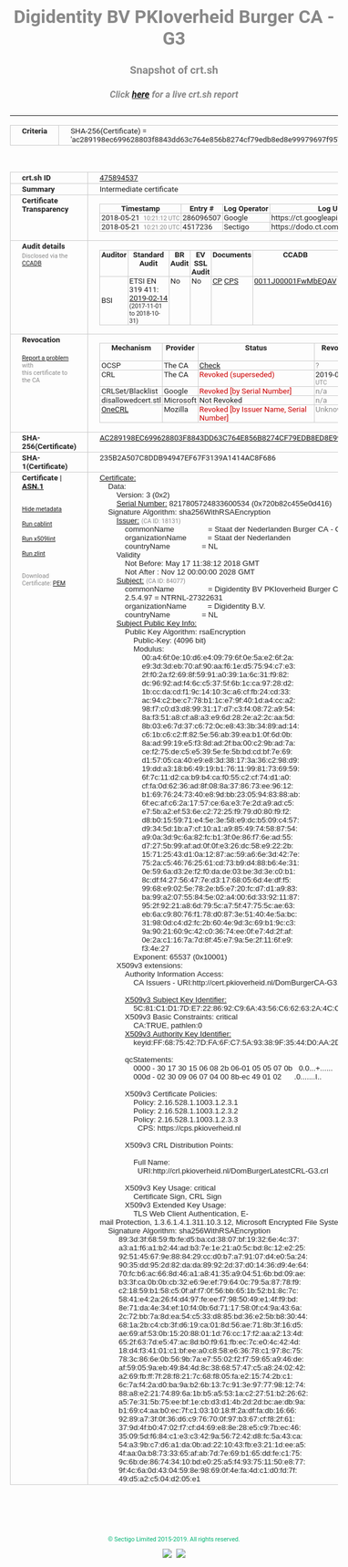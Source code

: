 # Digidentity BV PKIoverheid Burger CA - G3
### Snapshot of crt.sh
##### Click [here](https://crt.sh/?q=AC289198EC699628803F8843DD63C764E856B8274CF79EDB8ED8E99979697F95) for a live crt.sh report

---
<!DOCTYPE HTML PUBLIC "-//W3C//DTD HTML 4.0 Transitional//EN">
<HTML>
<HEAD>
  <META http-equiv="Content-Type" content="text/html; charset=UTF-8">
  <TITLE>crt.sh | ac289198ec699628803f8843dd63c764e856b8274cf79edb8ed8e99979697f95</TITLE>
  <META name="description" content="Free CT Log Certificate Search Tool from Sectigo (formerly Comodo CA)">
  <META name="keywords" content="crt.sh, CT, Certificate Transparency, Certificate Search, SSL Certificate, Sectigo, Comodo CA">
  <LINK href="//fonts.googleapis.com/css?family=Roboto+Mono|Roboto:400,400i,700,700i" rel="stylesheet">
  <STYLE type="text/css">
    a {
      white-space: nowrap;
    }
    body {
      color: #888888;
      font: 12pt Roboto, sans-serif;
      padding-top: 10px;
      text-align: center
    }
    form {
      margin: 0px
    }
    span {
      border-radius: 10px
    }
    span.heading {
      color: #888888;
      font: 12pt Roboto, sans-serif
    }
    span.title {
      background-color: #00B373;
      color: #FFFFFF;
      font: bold 18pt Roboto, sans-serif;
      padding: 0px 5px
    }
    span.text {
      color: #888888;
      font: 10pt Roboto, sans-serif
    }
    span.whiteongrey {
      background-color: #D9D9D6;
      color: #FFFFFF;
      font: bold 18pt Roboto, sans-serif;
      padding: 0px 5px
    }
    table {
      border-collapse: collapse;
      color: #222222;
      font: 10pt Roboto, sans-serif;
      margin-left: auto;
      margin-right: auto
    }
    table.options {
      border: none;
      margin-left: 10px
    }
    td, th {
      border: 1px solid #CCCCCC;
      padding: 0px 2px;
      text-align: left;
      vertical-align: top
    }
    td.outer, th.outer {
      border: 1px solid #CCCCCC;
      padding: 2px 20px;
      text-align: left
    }
    th.heading {
      color: #888888;
      font: bold italic 12pt Roboto, sans-serif;
      padding: 20px 0px 0px;
      text-align: center
    }
    th.options, td.options {
      border: none;
      vertical-align: middle
    }
    td.text {
      font: 10pt "Roboto Mono", sans-serif;
      padding: 2px 20px
    }
    td.heading {
      border: none;
      color: #888888;
      font: 12pt Roboto, sans-serif;
      padding-top: 20px;
      text-align: center
    }
    table.lint td, th {
      text-align: center
    }
    .button {
      background-color: #00B373;
      border-radius: 10px;
      color: #FFFFFF;
      font: bold 13pt Roboto, sans-serif
    }
    .copyright {
      font: 8pt Roboto, sans-serif;
      color: #00B373
    }
    .input {
      border: 1px solid #888888;
      font-weight: bold;
      text-align: center
    }
    .small {
      font: 8pt Roboto, sans-serif;
      color: #888888
    }
    .error {
      background-color: #FFDFDF;
      color: #CC0000;
      font-weight: bold
    }
    .fatal {
      background-color: #0000AA;
      color: #FFFFFF;
      font-weight: bold
    }
    .notice {
      background-color: #FFFFDF;
      color: #606000
    }
    .warning {
      background-color: #FFEFDF;
      color: #DF6000
    }
  </STYLE>
</HEAD>
<BODY>

<TABLE>
  <TR>
    <TH class="outer">Criteria</TH>
    <TD class="outer">SHA-256(Certificate) = 'ac289198ec699628803f8843dd63c764e856b8274cf79edb8ed8e99979697f95'</TD>
  </TR>
</TABLE>
<BR>
<TABLE>
  <TR>
    <TH class="outer">crt.sh ID</TH>
    <TD class="outer"><A href="?id=475894537">475894537</A></TD>
  </TR>
  <TR>
    <TH class="outer">Summary</TH>
    <TD class="outer">Intermediate certificate</TD>
  </TR>
  <TR>
    <TH class="outer">Certificate<BR>Transparency</TH>
    <TD class="outer">
<TABLE class="options" style="margin-left:0px">
  <TR>
    <TH>Timestamp</TH>
    <TH>Entry #</TH>
    <TH>Log Operator</TH>
    <TH>Log URL</TH>
  </TR>
  <TR>
    <TD>2018-05-21&nbsp; <FONT class="small">10:21:12 UTC</FONT></TD>
    <TD>286096507</TD>
    <TD>Google</TD>
    <TD>https://ct.googleapis.com/rocketeer</TD>
  </TR>
  <TR>
    <TD>2018-05-21&nbsp; <FONT class="small">10:21:20 UTC</FONT></TD>
    <TD>4517236</TD>
    <TD>Sectigo</TD>
    <TD>https://dodo.ct.comodo.com</TD>
  </TR>
</TABLE>
    </TD>
  </TR>
  <TR>
    <TH class="outer">Audit details<BR>
      <DIV class="small" style="padding-top:3px">Disclosed via the
        <A href="//ccadb-public.secure.force.com/mozilla/PublicAllIntermediateCerts" target="_blank">CCADB</A></DIV>
    </TH>
    <TD class="outer">
<TABLE class="options" style="margin-left:0px">
  <TR>
    <TH>Auditor</TH>
    <TH>Standard Audit</TH>
    <TH>BR Audit</TH>
    <TH>EV SSL Audit</TH>
    <TH>Documents</TH>
    <TH>CCADB</TH>
    <TH>Root Owner / Certificate</TH>
  </TR>
  <TR>
    <TD style="vertical-align:middle">BSI</TD>
    <TD>ETSI EN 319 411:
      <A href="https://bugzilla.mozilla.org/attachment.cgi?id=9045690" target="_blank">2019-02-14</A>
      <BR><FONT style="font-size:8pt">(2017-11-01 to 2018-10-31)</FONT></TD>
    <TD>No    <TD>No    <TD>
      <A href="https://www.logius.nl/languages/english/pkioverheid/" target="blank">CP</A>
      <A href="https://www.digidentity.eu/assets/files/cps_en_pds/CPS_Digidentity_v1.2.pdf" target="blank">CPS</A>
    </TD>
    <TD><A href="//ccadb.force.com/0011J00001FwMbEQAV" target="_blank">0011J00001FwMbEQAV</A></TD>
    <TD><A href="/?id=8693290">Government of The Netherlands, PKIoverheid (Logius)</A></TD>
  </TR>
</TABLE>
    </TD>
  </TR>
  <TR>
    <TH class="outer">Revocation<BR><BR>
      <DIV class="small" style="padding-top:3px"><A href="?id=475894537&opt=problemreporting">Report a problem</A> with<BR>this certificate to the CA</DIV></TH>
    <TD class="outer">
      <TABLE class="options" style="margin-left:0px">
        <TR>
          <TH>Mechanism</TH>
          <TH>Provider</TH>
          <TH>Status</TH>
          <TH>Revocation Date</TH>
          <TH>Last Observed in CRL</TH>
          <TH>Last Checked <SPAN style="color:#CC0000;vertical-align:middle;font-size:70%;font-weight:normal">(Error)</SPAN></TH>
        </TR>
        <TR>
          <TD>OCSP</TD>
          <TD>The CA</TD>
          <TD><A href="?id=475894537&opt=ocsp">Check</A></TD>
          <TD><SPAN style="color:#888888">?</SPAN></TD>
          <TD><SPAN style="color:#888888">n/a</SPAN></TD>
          <TD><SPAN style="color:#888888">?</SPAN></TD>
        </TR>
        <TR>
          <TD>CRL</TD>
          <TD>The CA</TD>
          <TD><SPAN style="color:#CC0000">Revoked (superseded)</SPAN></TD><TD>2019-06-27&nbsp; <FONT class="small">09:21:36 UTC</FONT></TD><TD>2019-07-05&nbsp; <FONT class="small">14:19:02 UTC</FONT></TD><TD>2019-12-04&nbsp; <FONT class="small">16:44:53 UTC</FONT></TD>
        </TR>
        <TR>
          <TD>CRLSet/Blacklist</TD>
          <TD>Google</TD>
          <TD><SPAN style="color:#CC0000">Revoked [by Serial Number]</SPAN></TD>
          <TD><SPAN style="color:#888888">n/a</SPAN></TD>
          <TD><SPAN style="color:#888888">n/a</SPAN></TD>
          <TD><SPAN style="color:#888888">n/a</SPAN></TD>
        </TR>
        <TR>
          <TD>disallowedcert.stl</TD>
          <TD>Microsoft</TD>
          <TD>Not Revoked</TD>
          <TD><SPAN style="color:#888888">n/a</SPAN></TD>
          <TD><SPAN style="color:#888888">n/a</SPAN></TD>
          <TD><SPAN style="color:#888888">n/a</SPAN></TD>
        </TR>
        <TR>
          <TD><A href="/mozilla-onecrl" target="_blank">OneCRL</A></TD>
          <TD>Mozilla</TD>
          <TD><SPAN style="color:#CC0000">Revoked [by Issuer Name, Serial Number]</SPAN></TD><TD><SPAN style="color:#888888">Unknown</SPAN></TD>
          <TD><SPAN style="color:#888888">n/a</SPAN></TD>
          <TD><SPAN style="color:#888888">n/a</SPAN></TD>
        </TR>
      </TABLE>
    </TD>
  </TR>
  <TR>
    <TH class="outer">SHA-256(Certificate)</TH>
    <TD class="outer"><A href="//censys.io/certificates/ac289198ec699628803f8843dd63c764e856b8274cf79edb8ed8e99979697f95">AC289198EC699628803F8843DD63C764E856B8274CF79EDB8ED8E99979697F95</A></TD>
  </TR>
  <TR>
    <TH class="outer">SHA-1(Certificate)</TH>
    <TD class="outer">235B2A507C8DDB94947EF67F3139A1414AC8F686</TD>
  </TR>
  <TR>
    <TH class="outer">Certificate | <A href="?asn1=475894537">ASN.1</A>
      <SPAN class="small"><BR>
      <BR><BR><A href="?id=475894537&opt=nometadata">Hide metadata</A>
      <BR><BR><A href="?id=475894537&opt=cablint">Run cablint</A>
      <BR><BR><A href="?id=475894537&opt=x509lint">Run x509lint</A>
      <BR><BR><A href="?id=475894537&opt=zlint">Run zlint</A>
      <BR><BR><BR>Download Certificate: <A href="?d=475894537">PEM</A>
      </SPAN>
    </TH>
    <TD class="text"><A href="?d=475894537">Certificate:</A><BR>&nbsp;&nbsp;&nbsp;&nbsp;Data:<BR>&nbsp;&nbsp;&nbsp;&nbsp;&nbsp;&nbsp;&nbsp;&nbsp;Version:&nbsp;3&nbsp;(0x2)<BR>&nbsp;&nbsp;&nbsp;&nbsp;&nbsp;&nbsp;&nbsp;&nbsp;<A href="?serial=720b82c455e0d416">Serial&nbsp;Number:</A>&nbsp;8217805724833600534&nbsp;(0x720b82c455e0d416)<BR>&nbsp;&nbsp;&nbsp;&nbsp;Signature&nbsp;Algorithm:&nbsp;sha256WithRSAEncryption<BR>&nbsp;&nbsp;&nbsp;&nbsp;&nbsp;&nbsp;&nbsp;&nbsp;<A href="?caid=18131">Issuer:</A> <SPAN class="small">(CA ID: 18131)</SPAN><BR>&nbsp;&nbsp;&nbsp;&nbsp;&nbsp;&nbsp;&nbsp;&nbsp;&nbsp;&nbsp;&nbsp;&nbsp;commonName&nbsp;&nbsp;&nbsp;&nbsp;&nbsp;&nbsp;&nbsp;&nbsp;&nbsp;&nbsp;&nbsp;&nbsp;&nbsp;&nbsp;&nbsp;&nbsp;=&nbsp;Staat&nbsp;der&nbsp;Nederlanden&nbsp;Burger&nbsp;CA&nbsp;-&nbsp;G3<BR>&nbsp;&nbsp;&nbsp;&nbsp;&nbsp;&nbsp;&nbsp;&nbsp;&nbsp;&nbsp;&nbsp;&nbsp;organizationName&nbsp;&nbsp;&nbsp;&nbsp;&nbsp;&nbsp;&nbsp;&nbsp;&nbsp;&nbsp;=&nbsp;Staat&nbsp;der&nbsp;Nederlanden<BR>&nbsp;&nbsp;&nbsp;&nbsp;&nbsp;&nbsp;&nbsp;&nbsp;&nbsp;&nbsp;&nbsp;&nbsp;countryName&nbsp;&nbsp;&nbsp;&nbsp;&nbsp;&nbsp;&nbsp;&nbsp;&nbsp;&nbsp;&nbsp;&nbsp;&nbsp;&nbsp;&nbsp;=&nbsp;NL<BR>&nbsp;&nbsp;&nbsp;&nbsp;&nbsp;&nbsp;&nbsp;&nbsp;Validity<BR>&nbsp;&nbsp;&nbsp;&nbsp;&nbsp;&nbsp;&nbsp;&nbsp;&nbsp;&nbsp;&nbsp;&nbsp;Not&nbsp;Before:&nbsp;May&nbsp;17&nbsp;11:38:12&nbsp;2018&nbsp;GMT<BR>&nbsp;&nbsp;&nbsp;&nbsp;&nbsp;&nbsp;&nbsp;&nbsp;&nbsp;&nbsp;&nbsp;&nbsp;Not&nbsp;After&nbsp;:&nbsp;Nov&nbsp;12&nbsp;00:00:00&nbsp;2028&nbsp;GMT<BR>&nbsp;&nbsp;&nbsp;&nbsp;&nbsp;&nbsp;&nbsp;&nbsp;<A href="?caid=84077">Subject:</A> <SPAN class="small">(CA ID: 84077)</SPAN><BR>&nbsp;&nbsp;&nbsp;&nbsp;&nbsp;&nbsp;&nbsp;&nbsp;&nbsp;&nbsp;&nbsp;&nbsp;commonName&nbsp;&nbsp;&nbsp;&nbsp;&nbsp;&nbsp;&nbsp;&nbsp;&nbsp;&nbsp;&nbsp;&nbsp;&nbsp;&nbsp;&nbsp;&nbsp;=&nbsp;Digidentity&nbsp;BV&nbsp;PKIoverheid&nbsp;Burger&nbsp;CA&nbsp;-&nbsp;G3<BR>&nbsp;&nbsp;&nbsp;&nbsp;&nbsp;&nbsp;&nbsp;&nbsp;&nbsp;&nbsp;&nbsp;&nbsp;2.5.4.97&nbsp;=&nbsp;NTRNL-27322631<BR>&nbsp;&nbsp;&nbsp;&nbsp;&nbsp;&nbsp;&nbsp;&nbsp;&nbsp;&nbsp;&nbsp;&nbsp;organizationName&nbsp;&nbsp;&nbsp;&nbsp;&nbsp;&nbsp;&nbsp;&nbsp;&nbsp;&nbsp;=&nbsp;Digidentity&nbsp;B.V.<BR>&nbsp;&nbsp;&nbsp;&nbsp;&nbsp;&nbsp;&nbsp;&nbsp;&nbsp;&nbsp;&nbsp;&nbsp;countryName&nbsp;&nbsp;&nbsp;&nbsp;&nbsp;&nbsp;&nbsp;&nbsp;&nbsp;&nbsp;&nbsp;&nbsp;&nbsp;&nbsp;&nbsp;=&nbsp;NL<BR>&nbsp;&nbsp;&nbsp;&nbsp;&nbsp;&nbsp;&nbsp;&nbsp;<A href="?spkisha256=939bcf1edfcc74db5f727a420f0a9f123766e0b07b80133dbd7da24dbd2420f3">Subject&nbsp;Public&nbsp;Key&nbsp;Info:</A><BR>&nbsp;&nbsp;&nbsp;&nbsp;&nbsp;&nbsp;&nbsp;&nbsp;&nbsp;&nbsp;&nbsp;&nbsp;Public&nbsp;Key&nbsp;Algorithm:&nbsp;rsaEncryption<BR>&nbsp;&nbsp;&nbsp;&nbsp;&nbsp;&nbsp;&nbsp;&nbsp;&nbsp;&nbsp;&nbsp;&nbsp;&nbsp;&nbsp;&nbsp;&nbsp;Public-Key:&nbsp;(4096&nbsp;bit)<BR>&nbsp;&nbsp;&nbsp;&nbsp;&nbsp;&nbsp;&nbsp;&nbsp;&nbsp;&nbsp;&nbsp;&nbsp;&nbsp;&nbsp;&nbsp;&nbsp;Modulus:<BR>&nbsp;&nbsp;&nbsp;&nbsp;&nbsp;&nbsp;&nbsp;&nbsp;&nbsp;&nbsp;&nbsp;&nbsp;&nbsp;&nbsp;&nbsp;&nbsp;&nbsp;&nbsp;&nbsp;&nbsp;00:a4:6f:0e:10:d6:e4:09:79:6f:0e:5a:e2:6f:2a:<BR>&nbsp;&nbsp;&nbsp;&nbsp;&nbsp;&nbsp;&nbsp;&nbsp;&nbsp;&nbsp;&nbsp;&nbsp;&nbsp;&nbsp;&nbsp;&nbsp;&nbsp;&nbsp;&nbsp;&nbsp;e9:3d:3d:eb:70:af:90:aa:f6:1e:d5:75:94:c7:e3:<BR>&nbsp;&nbsp;&nbsp;&nbsp;&nbsp;&nbsp;&nbsp;&nbsp;&nbsp;&nbsp;&nbsp;&nbsp;&nbsp;&nbsp;&nbsp;&nbsp;&nbsp;&nbsp;&nbsp;&nbsp;2f:f0:2a:f2:69:8f:59:91:a0:39:1a:6c:31:f9:82:<BR>&nbsp;&nbsp;&nbsp;&nbsp;&nbsp;&nbsp;&nbsp;&nbsp;&nbsp;&nbsp;&nbsp;&nbsp;&nbsp;&nbsp;&nbsp;&nbsp;&nbsp;&nbsp;&nbsp;&nbsp;dc:96:92:ad:f4:6c:c5:37:5f:6b:1c:ca:97:28:d2:<BR>&nbsp;&nbsp;&nbsp;&nbsp;&nbsp;&nbsp;&nbsp;&nbsp;&nbsp;&nbsp;&nbsp;&nbsp;&nbsp;&nbsp;&nbsp;&nbsp;&nbsp;&nbsp;&nbsp;&nbsp;1b:cc:da:cd:f1:9c:14:10:3c:a6:cf:fb:24:cd:33:<BR>&nbsp;&nbsp;&nbsp;&nbsp;&nbsp;&nbsp;&nbsp;&nbsp;&nbsp;&nbsp;&nbsp;&nbsp;&nbsp;&nbsp;&nbsp;&nbsp;&nbsp;&nbsp;&nbsp;&nbsp;ac:94:c2:be:c7:78:b1:1c:e7:9f:40:1d:a4:cc:a2:<BR>&nbsp;&nbsp;&nbsp;&nbsp;&nbsp;&nbsp;&nbsp;&nbsp;&nbsp;&nbsp;&nbsp;&nbsp;&nbsp;&nbsp;&nbsp;&nbsp;&nbsp;&nbsp;&nbsp;&nbsp;98:f7:c0:d3:d8:99:31:17:d7:c3:f4:08:72:a9:54:<BR>&nbsp;&nbsp;&nbsp;&nbsp;&nbsp;&nbsp;&nbsp;&nbsp;&nbsp;&nbsp;&nbsp;&nbsp;&nbsp;&nbsp;&nbsp;&nbsp;&nbsp;&nbsp;&nbsp;&nbsp;8a:f3:51:a8:cf:a8:a3:e9:6d:28:2e:a2:2c:aa:5d:<BR>&nbsp;&nbsp;&nbsp;&nbsp;&nbsp;&nbsp;&nbsp;&nbsp;&nbsp;&nbsp;&nbsp;&nbsp;&nbsp;&nbsp;&nbsp;&nbsp;&nbsp;&nbsp;&nbsp;&nbsp;8b:03:e6:7d:37:c6:72:0c:e8:43:3b:34:89:ad:14:<BR>&nbsp;&nbsp;&nbsp;&nbsp;&nbsp;&nbsp;&nbsp;&nbsp;&nbsp;&nbsp;&nbsp;&nbsp;&nbsp;&nbsp;&nbsp;&nbsp;&nbsp;&nbsp;&nbsp;&nbsp;c6:1b:c6:c2:ff:82:5e:56:ab:39:ea:b1:0f:6d:0b:<BR>&nbsp;&nbsp;&nbsp;&nbsp;&nbsp;&nbsp;&nbsp;&nbsp;&nbsp;&nbsp;&nbsp;&nbsp;&nbsp;&nbsp;&nbsp;&nbsp;&nbsp;&nbsp;&nbsp;&nbsp;8a:ad:99:19:e5:f3:8d:ad:2f:ba:00:c2:9b:ad:7a:<BR>&nbsp;&nbsp;&nbsp;&nbsp;&nbsp;&nbsp;&nbsp;&nbsp;&nbsp;&nbsp;&nbsp;&nbsp;&nbsp;&nbsp;&nbsp;&nbsp;&nbsp;&nbsp;&nbsp;&nbsp;ce:f2:75:de:c5:e5:39:5e:fe:5b:bd:cd:bf:7e:69:<BR>&nbsp;&nbsp;&nbsp;&nbsp;&nbsp;&nbsp;&nbsp;&nbsp;&nbsp;&nbsp;&nbsp;&nbsp;&nbsp;&nbsp;&nbsp;&nbsp;&nbsp;&nbsp;&nbsp;&nbsp;d1:57:05:ca:40:e9:e8:3d:38:17:3a:36:c2:98:d9:<BR>&nbsp;&nbsp;&nbsp;&nbsp;&nbsp;&nbsp;&nbsp;&nbsp;&nbsp;&nbsp;&nbsp;&nbsp;&nbsp;&nbsp;&nbsp;&nbsp;&nbsp;&nbsp;&nbsp;&nbsp;19:dd:a3:18:b6:49:19:b1:76:11:99:81:73:69:59:<BR>&nbsp;&nbsp;&nbsp;&nbsp;&nbsp;&nbsp;&nbsp;&nbsp;&nbsp;&nbsp;&nbsp;&nbsp;&nbsp;&nbsp;&nbsp;&nbsp;&nbsp;&nbsp;&nbsp;&nbsp;6f:7c:11:d2:ca:b9:b4:ca:f0:55:c2:cf:74:d1:a0:<BR>&nbsp;&nbsp;&nbsp;&nbsp;&nbsp;&nbsp;&nbsp;&nbsp;&nbsp;&nbsp;&nbsp;&nbsp;&nbsp;&nbsp;&nbsp;&nbsp;&nbsp;&nbsp;&nbsp;&nbsp;cf:fa:0d:62:36:ad:8f:08:8a:37:86:73:ee:96:12:<BR>&nbsp;&nbsp;&nbsp;&nbsp;&nbsp;&nbsp;&nbsp;&nbsp;&nbsp;&nbsp;&nbsp;&nbsp;&nbsp;&nbsp;&nbsp;&nbsp;&nbsp;&nbsp;&nbsp;&nbsp;b1:69:76:24:73:40:e8:9d:bb:23:05:94:83:88:ab:<BR>&nbsp;&nbsp;&nbsp;&nbsp;&nbsp;&nbsp;&nbsp;&nbsp;&nbsp;&nbsp;&nbsp;&nbsp;&nbsp;&nbsp;&nbsp;&nbsp;&nbsp;&nbsp;&nbsp;&nbsp;6f:ec:af:c6:2a:17:57:ce:6a:e3:7e:2d:a9:ad:c5:<BR>&nbsp;&nbsp;&nbsp;&nbsp;&nbsp;&nbsp;&nbsp;&nbsp;&nbsp;&nbsp;&nbsp;&nbsp;&nbsp;&nbsp;&nbsp;&nbsp;&nbsp;&nbsp;&nbsp;&nbsp;e7:5b:a2:ef:53:6e:c2:72:25:f9:79:d0:80:f9:f2:<BR>&nbsp;&nbsp;&nbsp;&nbsp;&nbsp;&nbsp;&nbsp;&nbsp;&nbsp;&nbsp;&nbsp;&nbsp;&nbsp;&nbsp;&nbsp;&nbsp;&nbsp;&nbsp;&nbsp;&nbsp;d8:b0:15:59:71:e4:5e:3e:58:e9:dc:b5:09:c4:57:<BR>&nbsp;&nbsp;&nbsp;&nbsp;&nbsp;&nbsp;&nbsp;&nbsp;&nbsp;&nbsp;&nbsp;&nbsp;&nbsp;&nbsp;&nbsp;&nbsp;&nbsp;&nbsp;&nbsp;&nbsp;d9:34:5d:1b:a7:cf:10:a1:a9:85:49:74:58:87:54:<BR>&nbsp;&nbsp;&nbsp;&nbsp;&nbsp;&nbsp;&nbsp;&nbsp;&nbsp;&nbsp;&nbsp;&nbsp;&nbsp;&nbsp;&nbsp;&nbsp;&nbsp;&nbsp;&nbsp;&nbsp;a9:0a:3d:9c:6a:82:fc:b1:3f:0e:86:f7:6e:ad:55:<BR>&nbsp;&nbsp;&nbsp;&nbsp;&nbsp;&nbsp;&nbsp;&nbsp;&nbsp;&nbsp;&nbsp;&nbsp;&nbsp;&nbsp;&nbsp;&nbsp;&nbsp;&nbsp;&nbsp;&nbsp;d7:27:5b:99:af:ad:0f:0f:e3:26:dc:58:e9:22:2b:<BR>&nbsp;&nbsp;&nbsp;&nbsp;&nbsp;&nbsp;&nbsp;&nbsp;&nbsp;&nbsp;&nbsp;&nbsp;&nbsp;&nbsp;&nbsp;&nbsp;&nbsp;&nbsp;&nbsp;&nbsp;15:71:25:43:d1:0a:12:87:ac:59:a6:6e:3d:42:7e:<BR>&nbsp;&nbsp;&nbsp;&nbsp;&nbsp;&nbsp;&nbsp;&nbsp;&nbsp;&nbsp;&nbsp;&nbsp;&nbsp;&nbsp;&nbsp;&nbsp;&nbsp;&nbsp;&nbsp;&nbsp;75:2a:c5:46:76:25:61:cd:73:b9:d4:88:b6:4e:31:<BR>&nbsp;&nbsp;&nbsp;&nbsp;&nbsp;&nbsp;&nbsp;&nbsp;&nbsp;&nbsp;&nbsp;&nbsp;&nbsp;&nbsp;&nbsp;&nbsp;&nbsp;&nbsp;&nbsp;&nbsp;0e:59:6a:d3:2e:f2:f0:da:de:03:be:3d:3e:c0:b1:<BR>&nbsp;&nbsp;&nbsp;&nbsp;&nbsp;&nbsp;&nbsp;&nbsp;&nbsp;&nbsp;&nbsp;&nbsp;&nbsp;&nbsp;&nbsp;&nbsp;&nbsp;&nbsp;&nbsp;&nbsp;8c:df:f4:27:56:47:7e:d3:17:68:05:6d:4e:df:f5:<BR>&nbsp;&nbsp;&nbsp;&nbsp;&nbsp;&nbsp;&nbsp;&nbsp;&nbsp;&nbsp;&nbsp;&nbsp;&nbsp;&nbsp;&nbsp;&nbsp;&nbsp;&nbsp;&nbsp;&nbsp;99:68:e9:02:5e:78:2e:b5:e7:20:fc:d7:d1:a9:83:<BR>&nbsp;&nbsp;&nbsp;&nbsp;&nbsp;&nbsp;&nbsp;&nbsp;&nbsp;&nbsp;&nbsp;&nbsp;&nbsp;&nbsp;&nbsp;&nbsp;&nbsp;&nbsp;&nbsp;&nbsp;ba:99:a2:07:55:84:5e:02:a4:00:6d:33:92:11:87:<BR>&nbsp;&nbsp;&nbsp;&nbsp;&nbsp;&nbsp;&nbsp;&nbsp;&nbsp;&nbsp;&nbsp;&nbsp;&nbsp;&nbsp;&nbsp;&nbsp;&nbsp;&nbsp;&nbsp;&nbsp;95:2f:92:21:a8:6d:79:5c:a7:5f:47:75:5c:ae:63:<BR>&nbsp;&nbsp;&nbsp;&nbsp;&nbsp;&nbsp;&nbsp;&nbsp;&nbsp;&nbsp;&nbsp;&nbsp;&nbsp;&nbsp;&nbsp;&nbsp;&nbsp;&nbsp;&nbsp;&nbsp;eb:6a:c9:80:76:f1:78:d0:87:3e:51:40:4e:5a:bc:<BR>&nbsp;&nbsp;&nbsp;&nbsp;&nbsp;&nbsp;&nbsp;&nbsp;&nbsp;&nbsp;&nbsp;&nbsp;&nbsp;&nbsp;&nbsp;&nbsp;&nbsp;&nbsp;&nbsp;&nbsp;31:98:0d:c4:d2:fc:2b:60:4e:9d:3c:69:b1:9c:c3:<BR>&nbsp;&nbsp;&nbsp;&nbsp;&nbsp;&nbsp;&nbsp;&nbsp;&nbsp;&nbsp;&nbsp;&nbsp;&nbsp;&nbsp;&nbsp;&nbsp;&nbsp;&nbsp;&nbsp;&nbsp;9a:90:21:60:9c:42:c0:36:74:ee:0f:e7:4d:2f:af:<BR>&nbsp;&nbsp;&nbsp;&nbsp;&nbsp;&nbsp;&nbsp;&nbsp;&nbsp;&nbsp;&nbsp;&nbsp;&nbsp;&nbsp;&nbsp;&nbsp;&nbsp;&nbsp;&nbsp;&nbsp;0e:2a:c1:16:7a:7d:8f:45:e7:9a:5e:2f:11:6f:e9:<BR>&nbsp;&nbsp;&nbsp;&nbsp;&nbsp;&nbsp;&nbsp;&nbsp;&nbsp;&nbsp;&nbsp;&nbsp;&nbsp;&nbsp;&nbsp;&nbsp;&nbsp;&nbsp;&nbsp;&nbsp;f3:4e:27<BR>&nbsp;&nbsp;&nbsp;&nbsp;&nbsp;&nbsp;&nbsp;&nbsp;&nbsp;&nbsp;&nbsp;&nbsp;&nbsp;&nbsp;&nbsp;&nbsp;Exponent:&nbsp;65537&nbsp;(0x10001)<BR>&nbsp;&nbsp;&nbsp;&nbsp;&nbsp;&nbsp;&nbsp;&nbsp;X509v3&nbsp;extensions:<BR>&nbsp;&nbsp;&nbsp;&nbsp;&nbsp;&nbsp;&nbsp;&nbsp;&nbsp;&nbsp;&nbsp;&nbsp;Authority&nbsp;Information&nbsp;Access:&nbsp;<BR>&nbsp;&nbsp;&nbsp;&nbsp;&nbsp;&nbsp;&nbsp;&nbsp;&nbsp;&nbsp;&nbsp;&nbsp;&nbsp;&nbsp;&nbsp;&nbsp;CA&nbsp;Issuers&nbsp;-&nbsp;URI:http://cert.pkioverheid.nl/DomBurgerCA-G3.cer<BR><BR>&nbsp;&nbsp;&nbsp;&nbsp;&nbsp;&nbsp;&nbsp;&nbsp;&nbsp;&nbsp;&nbsp;&nbsp;<A href="?ski=5c81c1d17de7228692c96a4356c662632a4ccb39">X509v3&nbsp;Subject&nbsp;Key&nbsp;Identifier:</A><BR>&nbsp;&nbsp;&nbsp;&nbsp;&nbsp;&nbsp;&nbsp;&nbsp;&nbsp;&nbsp;&nbsp;&nbsp;&nbsp;&nbsp;&nbsp;&nbsp;5C:81:C1:D1:7D:E7:22:86:92:C9:6A:43:56:C6:62:63:2A:4C:CB:39<BR>&nbsp;&nbsp;&nbsp;&nbsp;&nbsp;&nbsp;&nbsp;&nbsp;&nbsp;&nbsp;&nbsp;&nbsp;X509v3&nbsp;Basic&nbsp;Constraints:&nbsp;critical<BR>&nbsp;&nbsp;&nbsp;&nbsp;&nbsp;&nbsp;&nbsp;&nbsp;&nbsp;&nbsp;&nbsp;&nbsp;&nbsp;&nbsp;&nbsp;&nbsp;CA:TRUE,&nbsp;pathlen:0<BR>&nbsp;&nbsp;&nbsp;&nbsp;&nbsp;&nbsp;&nbsp;&nbsp;&nbsp;&nbsp;&nbsp;&nbsp;<A href="?ski=ff6875427dfa6fc75a93389f3544d0aa2d00b289">X509v3&nbsp;Authority&nbsp;Key&nbsp;Identifier:</A><BR>&nbsp;&nbsp;&nbsp;&nbsp;&nbsp;&nbsp;&nbsp;&nbsp;&nbsp;&nbsp;&nbsp;&nbsp;&nbsp;&nbsp;&nbsp;&nbsp;keyid:FF:68:75:42:7D:FA:6F:C7:5A:93:38:9F:35:44:D0:AA:2D:00:B2:89<BR><BR>&nbsp;&nbsp;&nbsp;&nbsp;&nbsp;&nbsp;&nbsp;&nbsp;&nbsp;&nbsp;&nbsp;&nbsp;qcStatements:&nbsp;<BR>&nbsp;&nbsp;&nbsp;&nbsp;&nbsp;&nbsp;&nbsp;&nbsp;&nbsp;&nbsp;&nbsp;&nbsp;&nbsp;&nbsp;&nbsp;&nbsp;0000&nbsp;-&nbsp;30&nbsp;17&nbsp;30&nbsp;15&nbsp;06&nbsp;08&nbsp;2b&nbsp;06-01&nbsp;05&nbsp;05&nbsp;07&nbsp;0b&nbsp;&nbsp;&nbsp;0.0...+......<BR>&nbsp;&nbsp;&nbsp;&nbsp;&nbsp;&nbsp;&nbsp;&nbsp;&nbsp;&nbsp;&nbsp;&nbsp;&nbsp;&nbsp;&nbsp;&nbsp;000d&nbsp;-&nbsp;02&nbsp;30&nbsp;09&nbsp;06&nbsp;07&nbsp;04&nbsp;00&nbsp;8b-ec&nbsp;49&nbsp;01&nbsp;02&nbsp;&nbsp;&nbsp;&nbsp;&nbsp;&nbsp;.0.......I..<BR><BR>&nbsp;&nbsp;&nbsp;&nbsp;&nbsp;&nbsp;&nbsp;&nbsp;&nbsp;&nbsp;&nbsp;&nbsp;X509v3&nbsp;Certificate&nbsp;Policies:&nbsp;<BR>&nbsp;&nbsp;&nbsp;&nbsp;&nbsp;&nbsp;&nbsp;&nbsp;&nbsp;&nbsp;&nbsp;&nbsp;&nbsp;&nbsp;&nbsp;&nbsp;Policy:&nbsp;2.16.528.1.1003.1.2.3.1<BR>&nbsp;&nbsp;&nbsp;&nbsp;&nbsp;&nbsp;&nbsp;&nbsp;&nbsp;&nbsp;&nbsp;&nbsp;&nbsp;&nbsp;&nbsp;&nbsp;Policy:&nbsp;2.16.528.1.1003.1.2.3.2<BR>&nbsp;&nbsp;&nbsp;&nbsp;&nbsp;&nbsp;&nbsp;&nbsp;&nbsp;&nbsp;&nbsp;&nbsp;&nbsp;&nbsp;&nbsp;&nbsp;Policy:&nbsp;2.16.528.1.1003.1.2.3.3<BR>&nbsp;&nbsp;&nbsp;&nbsp;&nbsp;&nbsp;&nbsp;&nbsp;&nbsp;&nbsp;&nbsp;&nbsp;&nbsp;&nbsp;&nbsp;&nbsp;&nbsp;&nbsp;CPS:&nbsp;https://cps.pkioverheid.nl<BR><BR>&nbsp;&nbsp;&nbsp;&nbsp;&nbsp;&nbsp;&nbsp;&nbsp;&nbsp;&nbsp;&nbsp;&nbsp;X509v3&nbsp;CRL&nbsp;Distribution&nbsp;Points:&nbsp;<BR><BR>&nbsp;&nbsp;&nbsp;&nbsp;&nbsp;&nbsp;&nbsp;&nbsp;&nbsp;&nbsp;&nbsp;&nbsp;&nbsp;&nbsp;&nbsp;&nbsp;Full&nbsp;Name:<BR>&nbsp;&nbsp;&nbsp;&nbsp;&nbsp;&nbsp;&nbsp;&nbsp;&nbsp;&nbsp;&nbsp;&nbsp;&nbsp;&nbsp;&nbsp;&nbsp;&nbsp;&nbsp;URI:http://crl.pkioverheid.nl/DomBurgerLatestCRL-G3.crl<BR><BR>&nbsp;&nbsp;&nbsp;&nbsp;&nbsp;&nbsp;&nbsp;&nbsp;&nbsp;&nbsp;&nbsp;&nbsp;X509v3&nbsp;Key&nbsp;Usage:&nbsp;critical<BR>&nbsp;&nbsp;&nbsp;&nbsp;&nbsp;&nbsp;&nbsp;&nbsp;&nbsp;&nbsp;&nbsp;&nbsp;&nbsp;&nbsp;&nbsp;&nbsp;Certificate&nbsp;Sign,&nbsp;CRL&nbsp;Sign<BR>&nbsp;&nbsp;&nbsp;&nbsp;&nbsp;&nbsp;&nbsp;&nbsp;&nbsp;&nbsp;&nbsp;&nbsp;X509v3&nbsp;Extended&nbsp;Key&nbsp;Usage:&nbsp;<BR>&nbsp;&nbsp;&nbsp;&nbsp;&nbsp;&nbsp;&nbsp;&nbsp;&nbsp;&nbsp;&nbsp;&nbsp;&nbsp;&nbsp;&nbsp;&nbsp;TLS&nbsp;Web&nbsp;Client&nbsp;Authentication,&nbsp;E-mail&nbsp;Protection,&nbsp;1.3.6.1.4.1.311.10.3.12,&nbsp;Microsoft&nbsp;Encrypted&nbsp;File&nbsp;System,&nbsp;OCSP&nbsp;Signing<BR>&nbsp;&nbsp;&nbsp;&nbsp;Signature&nbsp;Algorithm:&nbsp;sha256WithRSAEncryption<BR>&nbsp;&nbsp;&nbsp;&nbsp;&nbsp;&nbsp;&nbsp;&nbsp;&nbsp;89:3d:3f:68:59:fb:fe:d5:ba:cd:38:07:bf:19:32:6e:4c:37:<BR>&nbsp;&nbsp;&nbsp;&nbsp;&nbsp;&nbsp;&nbsp;&nbsp;&nbsp;a3:a1:f6:a1:b2:44:ad:b3:7e:1e:21:a0:5c:bd:8c:12:e2:25:<BR>&nbsp;&nbsp;&nbsp;&nbsp;&nbsp;&nbsp;&nbsp;&nbsp;&nbsp;92:51:45:67:9e:88:84:29:cc:d0:b7:a7:91:07:d4:e0:5a:24:<BR>&nbsp;&nbsp;&nbsp;&nbsp;&nbsp;&nbsp;&nbsp;&nbsp;&nbsp;90:35:dd:95:2d:82:da:da:89:92:2d:37:d0:14:36:d9:4e:64:<BR>&nbsp;&nbsp;&nbsp;&nbsp;&nbsp;&nbsp;&nbsp;&nbsp;&nbsp;70:fc:b6:ac:66:8d:46:a1:a8:41:35:a9:04:51:6b:bd:09:ae:<BR>&nbsp;&nbsp;&nbsp;&nbsp;&nbsp;&nbsp;&nbsp;&nbsp;&nbsp;b3:3f:ca:0b:0b:cb:32:e6:9e:ef:79:64:0c:79:5a:87:78:f9:<BR>&nbsp;&nbsp;&nbsp;&nbsp;&nbsp;&nbsp;&nbsp;&nbsp;&nbsp;c2:18:59:b1:58:c5:0f:af:f7:0f:56:bb:65:1b:52:b1:8c:7c:<BR>&nbsp;&nbsp;&nbsp;&nbsp;&nbsp;&nbsp;&nbsp;&nbsp;&nbsp;58:41:e4:2a:26:f4:d4:97:fe:ee:f7:98:50:49:e1:4f:f9:bd:<BR>&nbsp;&nbsp;&nbsp;&nbsp;&nbsp;&nbsp;&nbsp;&nbsp;&nbsp;8e:71:da:4e:34:ef:10:f4:0b:6d:71:17:58:0f:c4:9a:43:6a:<BR>&nbsp;&nbsp;&nbsp;&nbsp;&nbsp;&nbsp;&nbsp;&nbsp;&nbsp;2c:72:bb:7a:8d:ea:54:c5:33:d8:85:bd:36:e2:5b:b8:30:44:<BR>&nbsp;&nbsp;&nbsp;&nbsp;&nbsp;&nbsp;&nbsp;&nbsp;&nbsp;68:1a:2b:c4:cb:3f:d6:19:ca:01:8d:56:ae:71:8b:3f:16:d5:<BR>&nbsp;&nbsp;&nbsp;&nbsp;&nbsp;&nbsp;&nbsp;&nbsp;&nbsp;ae:69:af:53:0b:15:20:88:01:1d:76:cc:17:f2:aa:a2:13:4d:<BR>&nbsp;&nbsp;&nbsp;&nbsp;&nbsp;&nbsp;&nbsp;&nbsp;&nbsp;65:2f:63:7d:e5:47:ac:8d:b0:f9:61:fb:ec:7c:e0:4c:42:4d:<BR>&nbsp;&nbsp;&nbsp;&nbsp;&nbsp;&nbsp;&nbsp;&nbsp;&nbsp;18:d4:f3:41:01:c1:bf:ee:a0:c8:58:e6:36:78:c1:97:8c:75:<BR>&nbsp;&nbsp;&nbsp;&nbsp;&nbsp;&nbsp;&nbsp;&nbsp;&nbsp;78:3c:86:6e:0b:56:9b:7a:e7:55:02:f2:f7:59:65:a9:46:de:<BR>&nbsp;&nbsp;&nbsp;&nbsp;&nbsp;&nbsp;&nbsp;&nbsp;&nbsp;af:59:05:9a:eb:49:84:4d:8c:38:68:57:47:c5:a8:24:02:42:<BR>&nbsp;&nbsp;&nbsp;&nbsp;&nbsp;&nbsp;&nbsp;&nbsp;&nbsp;a2:69:fb:ff:7f:28:f8:21:7c:68:f8:05:fa:e2:15:74:2b:c1:<BR>&nbsp;&nbsp;&nbsp;&nbsp;&nbsp;&nbsp;&nbsp;&nbsp;&nbsp;6c:7a:f4:2a:d0:ba:9a:b2:6b:13:7c:91:3e:97:77:98:12:74:<BR>&nbsp;&nbsp;&nbsp;&nbsp;&nbsp;&nbsp;&nbsp;&nbsp;&nbsp;88:a8:e2:21:74:89:6a:1b:b5:a5:53:1a:c2:27:51:b2:26:62:<BR>&nbsp;&nbsp;&nbsp;&nbsp;&nbsp;&nbsp;&nbsp;&nbsp;&nbsp;a5:7e:31:5b:75:ee:bf:1e:cb:d3:d1:4b:2d:2d:bc:ae:db:9a:<BR>&nbsp;&nbsp;&nbsp;&nbsp;&nbsp;&nbsp;&nbsp;&nbsp;&nbsp;b1:69:c4:aa:b0:ec:7f:c1:03:10:18:ff:2a:df:fa:db:16:66:<BR>&nbsp;&nbsp;&nbsp;&nbsp;&nbsp;&nbsp;&nbsp;&nbsp;&nbsp;92:89:a7:3f:0f:36:d6:c9:76:70:0f:97:b3:67:cf:f8:2f:61:<BR>&nbsp;&nbsp;&nbsp;&nbsp;&nbsp;&nbsp;&nbsp;&nbsp;&nbsp;37:9d:4f:b0:47:02:f7:cf:d4:69:e8:8e:28:e5:c9:7b:ec:46:<BR>&nbsp;&nbsp;&nbsp;&nbsp;&nbsp;&nbsp;&nbsp;&nbsp;&nbsp;35:09:5d:f6:84:c1:e3:c3:42:9a:56:72:42:d8:fc:5a:43:ca:<BR>&nbsp;&nbsp;&nbsp;&nbsp;&nbsp;&nbsp;&nbsp;&nbsp;&nbsp;54:a3:9b:c7:d6:a1:da:0b:ad:22:10:43:fb:e3:21:1d:ee:a5:<BR>&nbsp;&nbsp;&nbsp;&nbsp;&nbsp;&nbsp;&nbsp;&nbsp;&nbsp;4f:aa:0a:b8:73:33:65:af:ab:7d:7e:69:b1:65:dd:fe:c1:75:<BR>&nbsp;&nbsp;&nbsp;&nbsp;&nbsp;&nbsp;&nbsp;&nbsp;&nbsp;9c:6b:de:86:74:34:10:bd:e0:25:a5:f4:93:75:11:50:e8:77:<BR>&nbsp;&nbsp;&nbsp;&nbsp;&nbsp;&nbsp;&nbsp;&nbsp;&nbsp;9f:4c:6a:0d:43:04:59:8e:98:69:0f:4e:fa:4d:c1:d0:fd:7f:<BR>&nbsp;&nbsp;&nbsp;&nbsp;&nbsp;&nbsp;&nbsp;&nbsp;&nbsp;49:d5:a2:c5:04:d2:05:e1<BR>    </TD>
  </TR>
</TABLE>

  <BR><BR><BR>

  <P class="copyright">&copy; Sectigo Limited 2015-2019. All rights reserved.</P>
  <DIV>
    <A href="https://sectigo.com/"><IMG src="/sectigo_s.png"></A>
    &nbsp;<A href="https://github.com/crtsh"><IMG src="/GitHub-Mark-32px.png"></A>
  </DIV>
</BODY>
</HTML>
